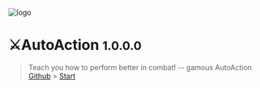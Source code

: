 ![logo](https://raw.githubusercontent.com/moewcorp/AutoAction/main/XIVAutoAttackIcon.png)

# **⚔️AutoAction** <small>1.0.0.0</small>

> Teach you how to perform better in combat! -- gamous
> AutoAction
> [Github](https://github.com/moewcorp/AutoAction) >
> [Start](#/?id=autoaction⚔%ef%b8%8f)
